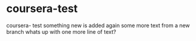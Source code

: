# coursera-test
coursera- test
something new is added
again some more text from a new branch
whats up with one more line of text?
